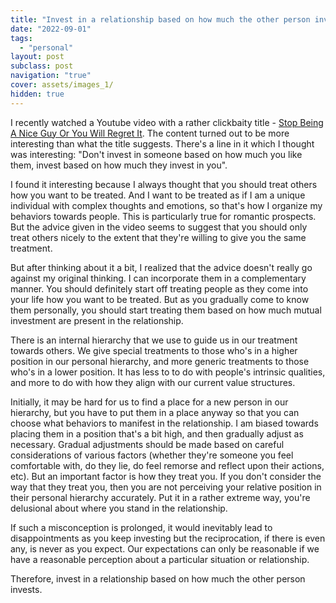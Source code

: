 ```yaml
---
title: "Invest in a relationship based on how much the other person invests"
date: "2022-09-01"
tags:
  - "personal"
layout: post
subclass: post
navigation: "true"
cover: assets/images_1/
hidden: true
---
```


I recently watched a Youtube video with a rather clickbaity title - [Stop Being A Nice Guy Or You Will Regret It](https://www.youtube.com/watch?v=0Sr94ln08zc&ab_channel=MotivationMadness). The content turned out to be more interesting than what the title suggests. There's a line in it which I thought was interesting: "Don't invest in someone based on how much you like them, invest based on how much they invest in you".

I found it interesting because I always thought that you should treat others how you want to be treated. And I want to be treated as if I am a unique individual with complex thoughts and emotions, so that's how I organize my behaviors towards people. This is particularly true for romantic prospects. But the advice given in the video seems to suggest that you should only treat others nicely to the extent that they're willing to give you the same treatment.

But after thinking about it a bit, I realized that the advice doesn't really go against my original thinking. I can incorporate them in a complementary manner. You should definitely start off treating people as they come into your life how you want to be treated. But as you gradually come to know them personally, you should start treating them based on how much mutual investment are present in the relationship.

There is an internal hierarchy that we use to guide us in our treatment towards others. We give special treatments to those who's in a higher position in our personal hierarchy, and more generic treatments to those who's in a lower position. It has less to to do with people's intrinsic qualities, and more to do with how they align with our current value structures.

Initially, it may be hard for us to find a place for a new person in our hierarchy, but you have to put them in a place anyway so that you can choose what behaviors to manifest in the relationship. I am biased towards placing them in a position that's a bit high, and then gradually adjust as necessary. Gradual adjustments should be made based on careful considerations of various factors (whether they're someone you feel comfortable with, do they lie, do feel remorse and reflect upon their actions, etc). But an important factor is how they treat you. If you don't consider the way that they treat you, then you are not perceiving your relative position in their personal hierarchy accurately. Put it in a rather extreme way, you're delusional about where you stand in the relationship.

If such a misconception is prolonged, it would inevitably lead to disappointments as you keep investing but the reciprocation, if there is even any, is never as you expect. Our expectations can only be reasonable if we have a reasonable perception about a particular situation or relationship.

Therefore, invest in a relationship based on how much the other person invests.
